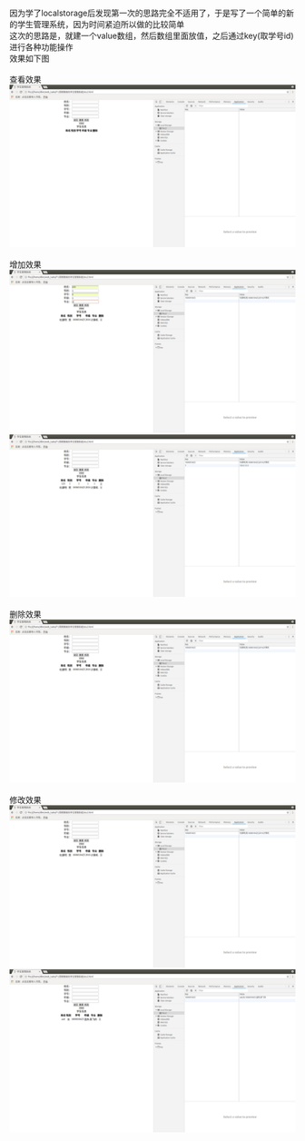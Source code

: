<br>因为学了localstorage后发现第一次的思路完全不适用了，于是写了一个简单的新的学生管理系统，因为时间紧迫所以做的比较简单
<br>这次的思路是，就建一个value数组，然后数组里面放值，之后通过key(取学号id)进行各种功能操作
<br>效果如下图
<br>
<br>查看效果
<br>
![查看](https://github.com/dukangming/web_tasks/blob/master/F1/%E7%AE%80%E9%99%8B%E9%87%8D%E5%81%9A%E7%9A%84%E5%AD%A6%E7%94%9F%E7%AE%A1%E7%90%86%E7%B3%BB%E7%BB%9F/%E4%BB%BB%E5%8A%A1%E6%88%AA%E5%9B%BE%E6%96%B0/%E6%9F%A5.png)
<br>
<br>增加效果
<br>
![增加](https://github.com/dukangming/web_tasks/blob/master/F1/%E7%AE%80%E9%99%8B%E9%87%8D%E5%81%9A%E7%9A%84%E5%AD%A6%E7%94%9F%E7%AE%A1%E7%90%86%E7%B3%BB%E7%BB%9F/%E4%BB%BB%E5%8A%A1%E6%88%AA%E5%9B%BE%E6%96%B0/%E5%A2%9E%E5%8A%A0.png)
![增加后](https://github.com/dukangming/web_tasks/blob/master/F1/%E7%AE%80%E9%99%8B%E9%87%8D%E5%81%9A%E7%9A%84%E5%AD%A6%E7%94%9F%E7%AE%A1%E7%90%86%E7%B3%BB%E7%BB%9F/%E4%BB%BB%E5%8A%A1%E6%88%AA%E5%9B%BE%E6%96%B0/%E5%A2%9E%E5%8A%A0%E5%90%8E.png)
<br>
<br>删除效果
<br>
![删除](https://github.com/dukangming/web_tasks/blob/master/F1/%E7%AE%80%E9%99%8B%E9%87%8D%E5%81%9A%E7%9A%84%E5%AD%A6%E7%94%9F%E7%AE%A1%E7%90%86%E7%B3%BB%E7%BB%9F/%E4%BB%BB%E5%8A%A1%E6%88%AA%E5%9B%BE%E6%96%B0/%E5%88%A0%E9%99%A4.png)
<br>
<br>修改效果
<br>
![修改](https://github.com/dukangming/web_tasks/blob/master/F1/%E7%AE%80%E9%99%8B%E9%87%8D%E5%81%9A%E7%9A%84%E5%AD%A6%E7%94%9F%E7%AE%A1%E7%90%86%E7%B3%BB%E7%BB%9F/%E4%BB%BB%E5%8A%A1%E6%88%AA%E5%9B%BE%E6%96%B0/%E5%88%A0%E9%99%A4.png)
![修改后](https://github.com/dukangming/web_tasks/blob/master/F1/%E7%AE%80%E9%99%8B%E9%87%8D%E5%81%9A%E7%9A%84%E5%AD%A6%E7%94%9F%E7%AE%A1%E7%90%86%E7%B3%BB%E7%BB%9F/%E4%BB%BB%E5%8A%A1%E6%88%AA%E5%9B%BE%E6%96%B0/%E4%BF%AE%E6%94%B9%E5%90%8E.png)
<br>
<br>
